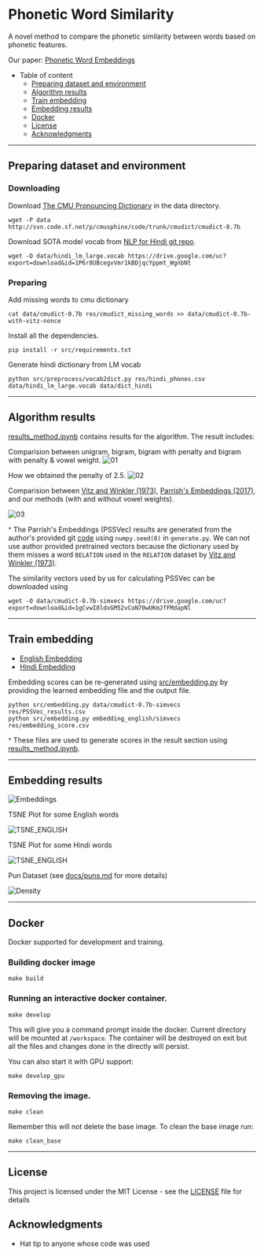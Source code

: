 # Phonetic Word Similarity

A novel method to compare the phonetic similarity between words based on phonetic features.

Our paper: [Phonetic Word Embeddings](https://arxiv.org/abs/2109.14796)

- Table of content
  - [Preparing dataset and environment](#preparing-dataset-and-environment)
  - [Algorithm results](#algorithm-results)
  - [Train embedding](#train-embedding)
  - [Embedding results](#embedding-results)
  - [Docker](#docker)
  - [License](#license)
  - [Acknowledgments](#acknowledgments)

---

## Preparing dataset and environment

### Downloading

Download [The CMU Pronouncing Dictionary](http://www.speech.cs.cmu.edu/cgi-bin/cmudict) in the data directory.

```
wget -P data http://svn.code.sf.net/p/cmusphinx/code/trunk/cmudict/cmudict-0.7b
```

Download SOTA model vocab from [NLP for Hindi git repo](https://github.com/goru001/nlp-for-hindi).

```
wget -O data/hindi_lm_large.vocab https://drive.google.com/uc?export=download&id=1P6r8UBcegvVmr1kBDjqcYppmt_WgnbNt
```

### Preparing

Add missing words to cmu dictionary

```
cat data/cmudict-0.7b res/cmudict_missing_words >> data/cmudict-0.7b-with-vitz-nonce
```

Install all the dependencies.

```
pip install -r src/requirements.txt
```

Generate hindi dictionary from LM vocab

```
python src/preprocess/vocab2dict.py res/hindi_phones.csv data/hindi_lm_large.vocab data/dict_hindi
```

---

## Algorithm results

[results_method.ipynb](src/results_method.ipynb) contains results for the algorithm. The result includes:

Comparision between unigram, bigram, bigram with penalty and bigram with penalty & vowel weight.
![01](docs/img/01_methods.png)

How we obtained the penalty of 2.5.
![02](docs/img/02_penalty.png)

Comparision between [Vitz and Winkler (1973)](https://www.researchgate.net/publication/232418589_Predicting_the_Judged_Similarity_of_Sound_of_English_words), [Parrish's Embeddings (2017)](https://aaai.org/ocs/index.php/AIIDE/AIIDE17/paper/view/15879), and our methods (with and without vowel weights).

![03](docs/img/03_comparison.png)

^ The Parrish's Embeddings (PSSVec) results are generated from the author's provided git [code](https://github.com/aparrish/phonetic-similarity-vectors) using `numpy.seed(0)` in `generate.py`. We can not use author provided pretrained vectors because the dictionary used by them misses a word `BELATION` used in the `RELATION` dataset by [Vitz and Winkler (1973)](https://www.researchgate.net/publication/232418589_Predicting_the_Judged_Similarity_of_Sound_of_English_words).

The similarity vectors used by us for calculating PSSVec can be downloaded using

```
wget -O data/cmudict-0.7b-simvecs https://drive.google.com/uc?export=download&id=1gCvwI8ldxGM52vCoN70wUKmJfFMdapNl
```

---

## Train embedding

- [English Embedding](embedding_english/)
- [Hindi Embedding](embedding_hindi/)

Embedding scores can be re-generated using [src/embedding.py](src/embedding.py) by providing the learned embedding file and the output file.

```
python src/embedding.py data/cmudict-0.7b-simvecs res/PSSVec_results.csv
python src/embedding.py embedding_english/simvecs res/embedding_score.csv
```

^ These files are used to generate scores in the result section using [results_method.ipynb](../src/results_method.ipynb).

---

## Embedding results

![Embeddings](docs/img/04_embedding.png)

TSNE Plot for some English words

![TSNE_ENGLISH](docs/img/05_tsne_english.png)

TSNE Plot for some Hindi words

![TSNE_ENGLISH](docs/img/06_tsne_hindi.png)

Pun Dataset (see [docs/puns.md](docs/puns.md) for more details)

![Density](docs/img/08_puns_not_same.png)

---

## Docker

Docker supported for development and training.

### Building docker image

```
make build
```

### Running an interactive docker container.

```
make develop
```

This will give you a command prompt inside the docker. Current directory will be mounted at `/workspace`.
The container will be destroyed on exit but all the files and changes done in the directly will persist.

You can also start it with GPU support:

```
make develop_gpu
```

### Removing the image.

```
make clean
```

Remember this will not delete the base image. To clean the base image run:

```
make clean_base
```

---

## License

This project is licensed under the MIT License - see the [LICENSE](LICENSE) file for details

## Acknowledgments

- Hat tip to anyone whose code was used
